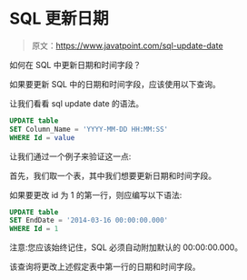 # SQL 更新日期

> 原文：<https://www.javatpoint.com/sql-update-date>

如何在 SQL 中更新日期和时间字段？

如果要更新 SQL 中的日期和时间字段，应该使用以下查询。

让我们看看 sql update date 的语法。

```sql
UPDATE table 
SET Column_Name = 'YYYY-MM-DD HH:MM:SS'
WHERE Id = value

```

让我们通过一个例子来验证这一点:

首先，我们取一个表，其中我们想要更新日期和时间字段。

如果要更改 id 为 1 的第一行，则应编写以下语法:

```sql
UPDATE table 
SET EndDate = '2014-03-16 00:00:00.000' 
WHERE Id = 1 

```

注意:您应该始终记住，SQL 必须自动附加默认的 00:00:00.000。

该查询将更改上述假定表中第一行的日期和时间字段。